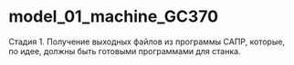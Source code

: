 # model_01_machine_GC370
Стадия 1. Получение выходных файлов из программы САПР, которые, по идее, должны быть готовыми программами для станка.

